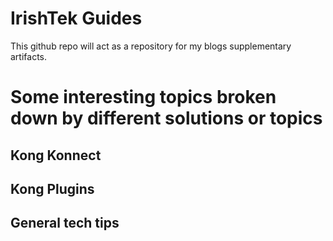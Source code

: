 # IrishTek Guides

This github repo will act as a repository for my blogs supplementary artifacts. 

# Some interesting topics broken down by different solutions or topics

## Kong Konnect

## Kong Plugins

## General tech tips


